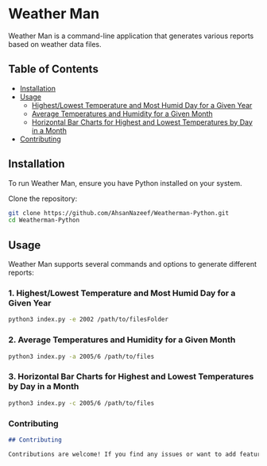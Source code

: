 # Weather Man

Weather Man is a command-line application that generates various reports based on weather data files.

## Table of Contents

- [Installation](#installation)
- [Usage](#usage)
  - [Highest/Lowest Temperature and Most Humid Day for a Given Year](#1-highestlowest-temperature-and-most-humid-day-for-a-given-year)
  - [Average Temperatures and Humidity for a Given Month](#2-average-temperatures-and-humidity-for-a-given-month)
  - [Horizontal Bar Charts for Highest and Lowest Temperatures by Day in a Month](#3-horizontal-bar-charts-for-highest-and-lowest-temperatures-by-day-in-a-month)
- [Contributing](#contributing)

## Installation

To run Weather Man, ensure you have Python installed on your system.

Clone the repository:

```bash
git clone https://github.com/AhsanNazeef/Weatherman-Python.git
cd Weatherman-Python
```

## Usage

Weather Man supports several commands and options to generate different reports:

### 1. Highest/Lowest Temperature and Most Humid Day for a Given Year

```bash
python3 index.py -e 2002 /path/to/filesFolder
```

### 2. Average Temperatures and Humidity for a Given Month

```bash
python3 index.py -a 2005/6 /path/to/files
```

### 3. Horizontal Bar Charts for Highest and Lowest Temperatures by Day in a Month

```bash
python3 index.py -c 2005/6 /path/to/files
```

### Contributing
```markdown
## Contributing

Contributions are welcome! If you find any issues or want to add features, feel free to open a pull request or create an issue.
